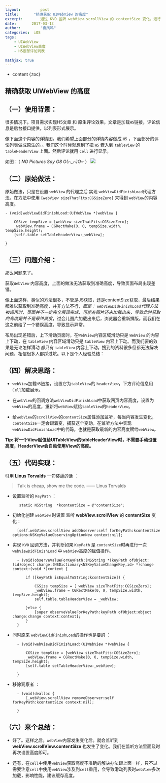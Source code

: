 ```yaml
---
layout:     	post
title:       "精确获取 UIWebView 的高度"
excerpt: 		通过 KVO 监听 webView.scrollView 的 contentSize 变化，进行精确获取 UIWebView 的高度 
date:     	2017-03-13 
author:     	"袁凤鸣"
categories:  iOS
tags:
    - UIWebView
    - UIWebView高度
    - H5底部评论列表
    
mathjax: true
---
```

 
* content
{:toc} 

## 精确获取 **UIWebView** 的高度

## （一）使用背景：
很多情况下。项目需求实现H5文章  和 原生评论效果，文章是加载`H5`链接，评论信息是后台接口提供，以列表形式展示。

像下面这个内容的详情图。我们希望上面部分的详情内容做成 `H5` ，下面部分的评论列表做成原生的。。我们这个时候就想到了把 `H5` 嵌入到  `tableView` 的  `tableHeaderView` 上面。然后评论就用 `cell` 进行显示。

如图：（ *NO Pictures Say G8  O(∩_∩)O~* ）
![](http://wx2.sinaimg.cn/mw690/cb81ffe8gy1fdl7imgcxhj20ku1dan6h.jpg)







## （二）原始做法：
原始做法，只是在设置 `webView` 的代理之后 实现  `webViewDidFinishLoad`代理方法。在方法中使用 `[webView sizeThatFits:CGSizeZero]` 来得到 `webView`的内容高度。

	- (void)webViewDidFinishLoad:(UIWebView *)webView {
	
	    CGSize tempSize = [webView sizeThatFits:CGSizeZero];
	    _webView.frame = CGRectMake(0, 0, tempSize.width, tempSize.height);
	    [self.table setTableHeaderView:_webView];
	    
	}

## （三）问题介绍：
那么问题来了。

获取`WebView` 内容高度，上面的做法无法获取到准确高度，导致页面布局出现差错。


像上面这样，类似的方法很多，不管是JS获取，还是contentSize获取，最后结果都难以获取到准确高度，并非方法不行，*而是：
`webViewDidFinishLoad`代理方法被调用时，页面并不一定完全展现完成，可能有图片还未加载出来，导致此时获取的高度是并不是最终高度*，过会儿图片加载出来后，浏览器会重新排版，而我们在这之前给了一个错误高度，导致显示异常。

布局出现差错后，上下滑动页面时，在`WebView`内容区域滑动只是 `WebView` 的内容上下动，在 `tableView` 内容区域滑动只是  `tableView` 内容上下动。而我们要的效果是无论怎样滑动 都只有  `tableView` 内容上下动。搜到的资料很多但都无法解决问题，相信很多人都踩过坑。以下是个人经验总结：


## （四）解决思路：

-  `webView`加载`H5`链接，设置它为`tableView`的 `headerView`，下方评论信息用`Cell`加载展示。

- 在`webView`的回调方法`webViewDidFinishLoad`中获取网页内容高度，设置为`webView`的高度，重新将`webView`赋给`tableView`的`headerView`。
- 给`webView`的`scrollView`的`contentSize`属性添加监听，每当内容发生变化，`contentSize`一定会跟着变，捕获这个变动，在监听方法中实现`webViewDidFinishLoad`中的代码，也就是获取最新的内容高度赋给`webView`。

**Tip: 将一个View赋值给UITableView的tableHeaderView时，不需要手动设置高度，HeaderView会自动使用View的高度。**

## （五）代码实现：
引用 **Linus Torvalds** 一句装逼的话 ：

> Talk is cheap, show me the code.   —— Linus Torvalds

- 设置监听的 `KeyPath` ：

		 static NSString  *kcontentSize = @"contentSize";
- 初始化创建 `webView` 时设置 监听 **webView**.**scrollView** 的 **contentSize** 变化：

		[self.webView.scrollView addObserver:self forKeyPath:kcontentSize options:NSKeyValueObservingOptionNew context:nil];


- 实现 `KVO` 回调方法，并判断如果  `KeyPath`  是 `contentSize`时再进行一次 `webViewDidFinishLoad` 中 `webView`高度的赋值操作。

		- (void)observeValueForKeyPath:(NSString *)keyPath ofObject:(id)object change:(NSDictionary<NSKeyValueChangeKey,id> *)change context:(void *)context {
		
		    if ([keyPath isEqualToString:kcontentSize]) {
		        
		        CGSize tempSize = [_webView sizeThatFits:CGSizeZero];
		        _webView.frame = CGRectMake(0, 0, tempSize.width, tempSize.height);
		        self.table.tableHeaderView = _webView;
		        
		    }else {
		        [super observeValueForKeyPath:keyPath ofObject:object change:change context:context];
		    }
		}

- 同时原来 `webViewDidFinishLoad`的操作也是要的 ：
		
		- (void)webViewDidFinishLoad:(UIWebView *)webView {
		
		    CGSize tempSize = [webView sizeThatFits:CGSizeZero];
		    _webView.frame = CGRectMake(0, 0, tempSize.width, tempSize.height);
		    [self.table setTableHeaderView:_webView];
		    
		}

- 移除观察者 ：

		- (void)dealloc {
		    [_webView.scrollView removeObserver:self forKeyPath:kcontentSize context:nil];
		    
		}

## （六）来个总结：
- 好了。这样之后。`webView`内容发生变化后。就会监听到 **webView.scrollView.contentSize** 也发生了变化。我们在监听方法里面及时再次设置高度即可。

- 还有，在`cell`中使用`webView`获取高度不准确的解决办法跟上面一样，只不过需要注意`cell`中使用`webView`涉及到`cell`重用，会导致滑动列表时`webView`多次加载，影响性能，建议缓存高度。